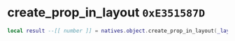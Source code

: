 # create_prop_in_layout `0xE351587D`

```lua
local result --[[ number ]] = natives.object.create_prop_in_layout(_layout --[[ number ]], _propname --[[ string ]], _fragmentpath --[[ string ]], _position --[[ vector3 ]], _rotation --[[ vector3 ]], _frozen --[[ boolean ]])
```